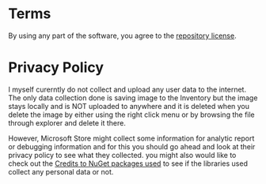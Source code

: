 # Terms

By using any part of the software, you agree to the [repository license](./LICENSE).

# Privacy Policy

I myself curerntly do not collect and upload any user data to the internet. The only data collection done is saving image to the Inventory but the image stays locally and is NOT uploaded to anywhere and it is deleted when you delete the image by either using the right click menu or by browsing the file through explorer and delete it there.

However, Microsoft Store might collect some information for analytic report or debugging information and for this you should go ahead and look at their privacy policy to see what they collected. you might also would like to check out the [Credits to NuGet packages used](./Credits.md) to see if the libraries used collect any personal data or not.

